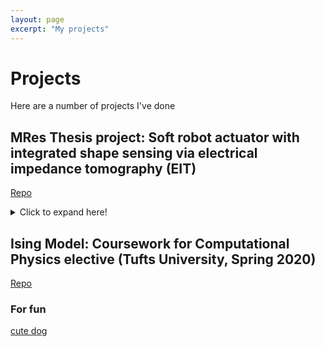 ```yaml
---
layout: page
excerpt: "My projects"
---
```


# Projects

Here are a number of projects I've done


## MRes Thesis project: Soft robot actuator with integrated shape sensing via electrical impedance tomography (EIT)
[Repo](https://github.com/cdelor02/mres-thesis)

<details>
  <summary>Click to expand here!</summary>
  
  ## Heading
  1. A numbered
  2. list
     * With some
     * Sub bullets
</details>



## Ising Model: Coursework for Computational Physics elective (Tufts University, Spring 2020)
[Repo](https://github.com/cdelor02/ising_model)




### For fun
[cute dog](https://hips.hearstapps.com/hmg-prod.s3.amazonaws.com/images/dog-puppy-on-garden-royalty-free-image-1586966191.jpg?crop=0.752xw:1.00xh;0.175xw,0&resize=640:*)
